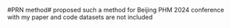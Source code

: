 #PRN method#
proposed such a method for Beijing PHM 2024 conference
with my paper and code
datasets are not included

